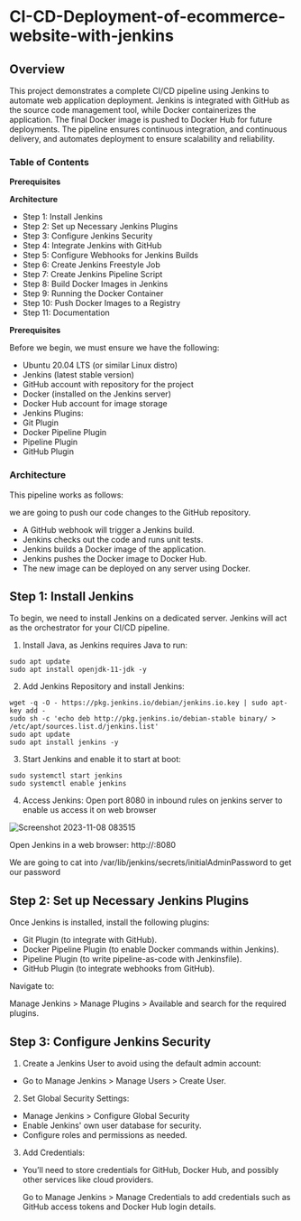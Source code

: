 # CI-CD-Deployment-of-ecommerce-website-with-jenkins

## Overview
This project demonstrates a complete CI/CD pipeline using Jenkins to automate web application deployment. Jenkins is integrated with GitHub as the source code management tool, while Docker containerizes the application. The final Docker image is pushed to Docker Hub for future deployments. The pipeline ensures continuous integration, and continuous delivery, and automates deployment to ensure scalability and reliability.

### Table of Contents

**Prerequisites**

**Architecture**

- Step 1: Install Jenkins
- Step 2: Set up Necessary Jenkins Plugins
- Step 3: Configure Jenkins Security
- Step 4: Integrate Jenkins with GitHub
- Step 5: Configure Webhooks for Jenkins Builds
- Step 6: Create Jenkins Freestyle Job
- Step 7: Create Jenkins Pipeline Script
- Step 8: Build Docker Images in Jenkins
- Step 9: Running the Docker Container
- Step 10: Push Docker Images to a Registry
- Step 11: Documentation

**Prerequisites**

Before we begin, we must ensure we have the following:

- Ubuntu 20.04 LTS (or similar Linux distro)
- Jenkins (latest stable version)
- GitHub account with repository for the project
- Docker (installed on the Jenkins server)
- Docker Hub account for image storage
- Jenkins Plugins:
- Git Plugin
- Docker Pipeline Plugin
- Pipeline Plugin
- GitHub Plugin

### Architecture

This pipeline works as follows:

we are going to push our code changes to the GitHub repository.
- A GitHub webhook will trigger a Jenkins build.
- Jenkins checks out the code and runs unit tests.
- Jenkins builds a Docker image of the application.
- Jenkins pushes the Docker image to Docker Hub.
- The new image can be deployed on any server using Docker.

## Step 1: Install Jenkins
To begin, we need to install Jenkins on a dedicated server. Jenkins will act as the orchestrator for your CI/CD pipeline.

1. Install Java, as Jenkins requires Java to run:
```
sudo apt update
sudo apt install openjdk-11-jdk -y
```
2. Add Jenkins Repository and install Jenkins:
```
wget -q -O - https://pkg.jenkins.io/debian/jenkins.io.key | sudo apt-key add -
sudo sh -c 'echo deb http://pkg.jenkins.io/debian-stable binary/ > /etc/apt/sources.list.d/jenkins.list'
sudo apt update
sudo apt install jenkins -y
```
3. Start Jenkins and enable it to start at boot:
```
sudo systemctl start jenkins
sudo systemctl enable jenkins
```

4. Access Jenkins:
Open port 8080 in inbound rules on jenkins server to enable us access it on web browser

![Screenshot 2023-11-08 083515](https://github.com/user-attachments/assets/b7b44a56-bd28-4e49-8e03-4d45b707a2b3)

Open Jenkins in a web browser: http://<your-server-ip>:8080

We are going to cat into /var/lib/jenkins/secrets/initialAdminPassword to get our password

## Step 2: Set up Necessary Jenkins Plugins

Once Jenkins is installed, install the following plugins:

- Git Plugin (to integrate with GitHub).
- Docker Pipeline Plugin (to enable Docker commands within Jenkins).
- Pipeline Plugin (to write pipeline-as-code with Jenkinsfile).
- GitHub Plugin (to integrate webhooks from GitHub).

Navigate to:

Manage Jenkins > Manage Plugins > Available and search for the required plugins.

## Step 3: Configure Jenkins Security

1. Create a Jenkins User to avoid using the default admin account:

  - Go to Manage Jenkins > Manage Users > Create User.

2. Set Global Security Settings:

  - Manage Jenkins > Configure Global Security
  - Enable Jenkins' own user database for security.
  - Configure roles and permissions as needed.

3. Add Credentials:

- You’ll need to store credentials for GitHub, Docker Hub, and possibly other services like cloud providers.

  Go to Manage Jenkins > Manage Credentials to add credentials such as GitHub access tokens and Docker Hub login details.
  




















